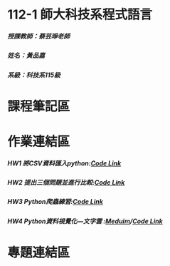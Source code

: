 # 112-1 師大科技系程式語言

##### 授課教師：蔡芸琤老師

##### 姓名：黃品嘉

##### 系級：科技系115級

# 課程筆記區

# 作業連結區

##### HW1 將CSV資料匯入python:[Code Link](https://github.com/huangpinjia/PL-Repo/blob/main/HW1/HW1.ipynb)

##### HW2 提出三個問題並進行比較:[Code Link](https://github.com/huangpinjia/PL-Repo/blob/main/HW2/HW2.ipynb)

##### HW3 Python爬蟲練習:[Code Link](https://github.com/huangpinjia/PL-Repo/tree/main/HW3)

##### HW4 Python資料視覺化—文字雲 :[Meduim](https://medium.com/@41171132h/python%E8%B3%87%E6%96%99%E8%A6%96%E8%A6%BA%E5%8C%96-%E6%96%87%E5%AD%97%E9%9B%B2-5d3d2890b9cc)/[Code Link](https://github.com/huangpinjia/PL-Repo/blob/main/HW4/HW4.ipynb)



# 專題連結區
